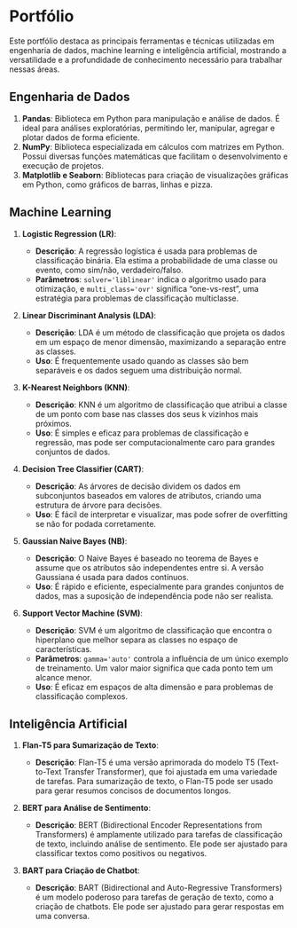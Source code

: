 # Portfólio

Este portfólio destaca as principais ferramentas e técnicas utilizadas em engenharia de dados, machine learning e inteligência artificial, mostrando a versatilidade e a profundidade de conhecimento necessário para trabalhar nessas áreas.

## Engenharia de Dados

1. **Pandas**: Biblioteca em Python para manipulação e análise de dados. É ideal para análises exploratórias, permitindo ler, manipular, agregar e plotar dados de forma eficiente.
2. **NumPy**: Biblioteca especializada em cálculos com matrizes em Python. Possui diversas funções matemáticas que facilitam o desenvolvimento e execução de projetos.
3. **Matplotlib e Seaborn**: Bibliotecas para criação de visualizações gráficas em Python, como gráficos de barras, linhas e pizza.

## Machine Learning

1. **Logistic Regression (LR)**:
   - **Descrição**: A regressão logística é usada para problemas de classificação binária. Ela estima a probabilidade de uma classe ou evento, como sim/não, verdadeiro/falso.
   - **Parâmetros**: `solver='liblinear'` indica o algoritmo usado para otimização, e `multi_class='ovr'` significa “one-vs-rest”, uma estratégia para problemas de classificação multiclasse.

2. **Linear Discriminant Analysis (LDA)**:
   - **Descrição**: LDA é um método de classificação que projeta os dados em um espaço de menor dimensão, maximizando a separação entre as classes.
   - **Uso**: É frequentemente usado quando as classes são bem separáveis e os dados seguem uma distribuição normal.

3. **K-Nearest Neighbors (KNN)**:
   - **Descrição**: KNN é um algoritmo de classificação que atribui a classe de um ponto com base nas classes dos seus k vizinhos mais próximos.
   - **Uso**: É simples e eficaz para problemas de classificação e regressão, mas pode ser computacionalmente caro para grandes conjuntos de dados.

4. **Decision Tree Classifier (CART)**:
   - **Descrição**: As árvores de decisão dividem os dados em subconjuntos baseados em valores de atributos, criando uma estrutura de árvore para decisões.
   - **Uso**: É fácil de interpretar e visualizar, mas pode sofrer de overfitting se não for podada corretamente.

5. **Gaussian Naive Bayes (NB)**:
   - **Descrição**: O Naive Bayes é baseado no teorema de Bayes e assume que os atributos são independentes entre si. A versão Gaussiana é usada para dados contínuos.
   - **Uso**: É rápido e eficiente, especialmente para grandes conjuntos de dados, mas a suposição de independência pode não ser realista.

6. **Support Vector Machine (SVM)**:
   - **Descrição**: SVM é um algoritmo de classificação que encontra o hiperplano que melhor separa as classes no espaço de características.
   - **Parâmetros**: `gamma='auto'` controla a influência de um único exemplo de treinamento. Um valor maior significa que cada ponto tem um alcance menor.
   - **Uso**: É eficaz em espaços de alta dimensão e para problemas de classificação complexos.

## Inteligência Artificial

1. **Flan-T5 para Sumarização de Texto**:
   - **Descrição**: Flan-T5 é uma versão aprimorada do modelo T5 (Text-to-Text Transfer Transformer), que foi ajustada em uma variedade de tarefas. Para sumarização de texto, o Flan-T5 pode ser usado para gerar resumos concisos de documentos longos.

2. **BERT para Análise de Sentimento**:
   - **Descrição**: BERT (Bidirectional Encoder Representations from Transformers) é amplamente utilizado para tarefas de classificação de texto, incluindo análise de sentimento. Ele pode ser ajustado para classificar textos como positivos ou negativos.

3. **BART para Criação de Chatbot**:
   - **Descrição**: BART (Bidirectional and Auto-Regressive Transformers) é um modelo poderoso para tarefas de geração de texto, como a criação de chatbots. Ele pode ser ajustado para gerar respostas em uma conversa.


